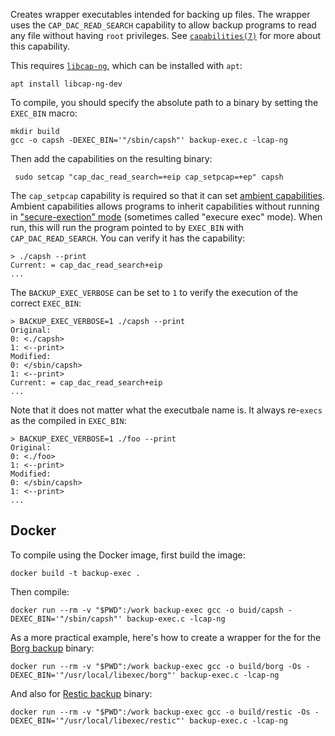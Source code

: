 Creates wrapper executables intended for backing up files. The wrapper uses the `CAP_DAC_READ_SEARCH` capability to allow backup programs to read any file without having `root` privileges. See [`capabilities(7)`](https://man7.org/linux/man-pages/man7/capabilities.7.html) for more about this capability.

This requires [`libcap-ng`](https://github.com/stevegrubb/libcap-ng), which can be installed with `apt`:

    apt install libcap-ng-dev

To compile, you should specify the absolute path to a binary by setting the `EXEC_BIN` macro:

    mkdir build
    gcc -o capsh -DEXEC_BIN='"/sbin/capsh"' backup-exec.c -lcap-ng
 
 Then add the capabilities on the resulting binary:
 
     sudo setcap "cap_dac_read_search=+eip cap_setpcap=+ep" capsh

The `cap_setpcap` capability is required so that it can set [ambient capabilities](https://lwn.net/Articles/636533/). Ambient capabilities allows programs to inherit capabilities without running in ["secure-exection" mode](https://man7.org/linux/man-pages/man8/ld.so.8.html) (sometimes called "execure exec" mode). When run, this will run the program pointed to by `EXEC_BIN` with `CAP_DAC_READ_SEARCH`. You can verify it has the capability:

    > ./capsh --print
    Current: = cap_dac_read_search+eip
    ...

The `BACKUP_EXEC_VERBOSE` can be set to `1` to verify the execution of the correct `EXEC_BIN`:

    > BACKUP_EXEC_VERBOSE=1 ./capsh --print
    Original:
    0: <./capsh>
    1: <--print>
    Modified:
    0: </sbin/capsh>
    1: <--print>
    Current: = cap_dac_read_search+eip
    ...

Note that it does not matter what the executbale name is. It always re-`execs` as the compiled in `EXEC_BIN`:

    > BACKUP_EXEC_VERBOSE=1 ./foo --print
    Original:
    0: <./foo>
    1: <--print>
    Modified:
    0: </sbin/capsh>
    1: <--print>
    ...

## Docker

To compile using the Docker image, first build the image:

    docker build -t backup-exec .

Then compile:

    docker run --rm -v "$PWD":/work backup-exec gcc -o buid/capsh -DEXEC_BIN='"/sbin/capsh"' backup-exec.c -lcap-ng

As a more practical example, here's how to create a wrapper for the for the [Borg backup](https://www.borgbackup.org) binary:

    docker run --rm -v "$PWD":/work backup-exec gcc -o build/borg -Os -DEXEC_BIN='"/usr/local/libexec/borg"' backup-exec.c -lcap-ng

And also for [Restic backup](https://restic.net) binary:

    docker run --rm -v "$PWD":/work backup-exec gcc -o build/restic -Os -DEXEC_BIN='"/usr/local/libexec/restic"' backup-exec.c -lcap-ng
